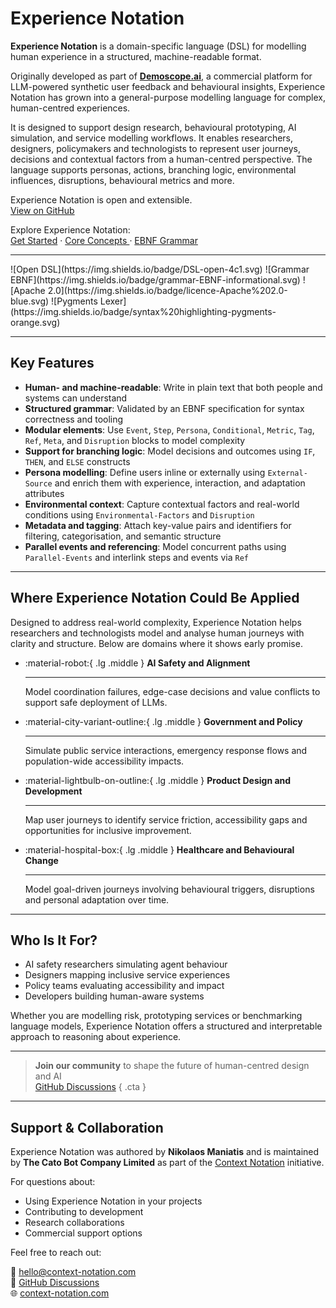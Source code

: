 # Experience Notation

**Experience Notation** is a domain-specific language (DSL) for modelling human experience in a structured, machine-readable format. 

Originally developed as part of **[Demoscope.ai](https://demoscope.ai)**, a commercial platform for LLM-powered synthetic user feedback and behavioural insights, Experience Notation has grown into a general-purpose modelling language for complex, human-centred experiences.

It is designed to support design research, behavioural prototyping, AI simulation, and service modelling workflows. It enables researchers, designers, policymakers and technologists to represent user journeys, decisions and contextual factors from a human-centred perspective. The language supports personas, actions, branching logic, environmental influences, disruptions, behavioural metrics and more.

Experience Notation is open and extensible.  
[View on GitHub](https://github.com/context-notation/experience-notation)

Explore Experience Notation:  
[Get Started](getting-started/what-is-expn.md) · [Core Concepts ](getting-started/core-concepts.md) · [EBNF Grammar](spec/ebnf.md)

---

<div class="badge-strip" markdown>
![Open DSL](https://img.shields.io/badge/DSL-open-4c1.svg)
![Grammar EBNF](https://img.shields.io/badge/grammar-EBNF-informational.svg)
![Apache 2.0](https://img.shields.io/badge/licence-Apache%202.0-blue.svg)
![Pygments Lexer](https://img.shields.io/badge/syntax%20highlighting-pygments-orange.svg)
</div>

---

## Key Features

* **Human- and machine-readable**: Write in plain text that both people and systems can understand
* **Structured grammar**: Validated by an EBNF specification for syntax correctness and tooling
* **Modular elements**: Use `Event`, `Step`, `Persona`, `Conditional`, `Metric`, `Tag`, `Ref`, `Meta`, and `Disruption` blocks to model complexity
* **Support for branching logic**: Model decisions and outcomes using `IF`, `THEN`, and `ELSE` constructs
* **Persona modelling**: Define users inline or externally using `External-Source` and enrich them with experience, interaction, and adaptation attributes
* **Environmental context**: Capture contextual factors and real-world conditions using `Environmental-Factors` and `Disruption`
* **Metadata and tagging**: Attach key-value pairs and identifiers for filtering, categorisation, and semantic structure
* **Parallel events and referencing**: Model concurrent paths using `Parallel-Events` and interlink steps and events via `Ref`

---

## Where Experience Notation Could Be Applied

Designed to address real-world complexity, Experience Notation helps researchers and technologists model and analyse human journeys with clarity and structure. Below are domains where it shows early promise.

<div class="grid cards" markdown>

-   :material-robot:{ .lg .middle } **AI Safety and Alignment**
    
    ---
    
    Model coordination failures, edge-case decisions and value conflicts to support safe deployment of LLMs.

-   :material-city-variant-outline:{ .lg .middle } **Government and Policy**

    ---
    
    Simulate public service interactions, emergency response flows and population-wide accessibility impacts.

-   :material-lightbulb-on-outline:{ .lg .middle } **Product Design and Development**
    
    ---
    
    Map user journeys to identify service friction, accessibility gaps and opportunities for inclusive improvement.

-   :material-hospital-box:{ .lg .middle } **Healthcare and Behavioural Change**
    
    ---
    
    Model goal-driven journeys involving behavioural triggers, disruptions and personal adaptation over time.

</div>

---

## Who Is It For?

- AI safety researchers simulating agent behaviour
- Designers mapping inclusive service experiences
- Policy teams evaluating accessibility and impact
- Developers building human-aware systems

Whether you are modelling risk, prototyping services or benchmarking language models, Experience Notation offers a structured and interpretable approach to reasoning about experience.

---

> **Join our community** to shape the future of human-centred design and AI  
> [GitHub Discussions](https://github.com/context-notation/experience-notation/discussions)
{ .cta }
___

## Support & Collaboration

Experience Notation was authored by **Nikolaos Maniatis** and is maintained by **The Cato Bot Company Limited** as part of the [Context Notation](https://context-notation.com) initiative.


For questions about:
- Using Experience Notation in your projects
- Contributing to development
- Research collaborations  
- Commercial support options

Feel free to reach out:

📧 [hello@context-notation.com](mailto:hello@context-notation.com)  
💬 [GitHub Discussions](https://github.com/context-notation/experience-notation/discussions)  
🌐 [context-notation.com](https://context-notation.com)